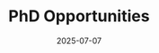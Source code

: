 ---
title: PhD Opportunities          
date: "2025-07-07"                  
type: landing                       

sections:
  - block: hero
    content:
      title: |
        PhD Opportunities with our Group

  - block: markdown
    content:
      text: |
        Our group is looking for students with a strong quantitative background interested in pursuing PhD studies in several areas related to Data Science (DS): **Statistics, Machine Learning, and Probability**.

        Please see the website of PhD studies at the **[BSE Data Science Center](https://bse.eu/data-science-center)** for further information.

  - block: markdown
    content:
      title: About the Data Science Center
      text: |
        The Barcelona GSE Data Science Center coordinates and promotes interdisciplinary and methodological research, training, and knowledge transfer in Data Science. The community consists of leading academics, machine-learning researchers from industry, and practitioners from the analytics sector.

        Our research group has recently been recognized by major funding bodies, including:

        - Huawei grant for research in networks and graphical models  
        - BBVA grant in Big Data  
        - Google Faculty Award

        The Center is part of the **Barcelona Graduate School of Economics (Barcelona GSE)**, which offers seven Master’s programs, including the *Master’s in Data Science* coordinated by the Center.

  - block: markdown
    content:
      title: About Universitat Pompeu Fabra
      text: |
        **Universitat Pompeu Fabra (UPF)** is a public, international, research-intensive university that, in just over twenty-five years, has earned a place among the best universities in Europe.

        - Awarded the **CEI label** (International Excellence Campus) by the Spanish Ministry of Education  
        - Ranked the **5th fastest-rising young university** in the world *(Times Higher Education)*  
        - The Department of Economics is consistently ranked **top-40 worldwide** *(QS Rankings by Subject)*

    design:
      columns: "1"
---